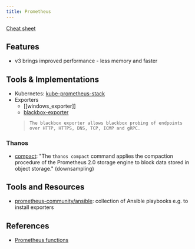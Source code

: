 ```yaml
---
title: Prometheus
---
```

[Cheat sheet](https://promlabs.com/promql-cheat-sheet/)

## Features

- v3 brings improved performance - less memory and faster

## Tools & Implementations

- Kubernetes: [kube-prometheus-stack](https://bhsource.bullhorn.com/kubernetes/helm-charts/-/tree/master/kube-prometheus-stack)
- Exporters
    - [[windows_exporter]]
    - [blackbox-exporter](https://github.com/prometheus/blackbox_exporter)
  >     The blackbox exporter allows blackbox probing of endpoints over HTTP, HTTPS, DNS, TCP, ICMP and gRPC.

### Thanos

- [compact](https://thanos.io/tip/components/compact.md/): "The `thanos compact` command applies the compaction procedure of the Prometheus 2.0 storage engine to block data stored in object storage." (downsampling)

## Tools and Resources

- [prometheus-community/ansible](https://github.com/prometheus-community/ansible): collection of Ansible playbooks e.g. to install exporters

## References

- [Prometheus functions](https://prometheus.io/docs/prometheus/latest/querying/functions/)